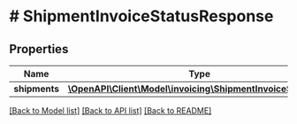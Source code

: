 # # ShipmentInvoiceStatusResponse

## Properties

Name | Type | Description | Notes
------------ | ------------- | ------------- | -------------
**shipments** | [**\OpenAPI\Client\Model\invoicing\ShipmentInvoiceStatusInfo**](ShipmentInvoiceStatusInfo.md) |  | [optional]

[[Back to Model list]](../../README.md#models) [[Back to API list]](../../README.md#endpoints) [[Back to README]](../../README.md)
